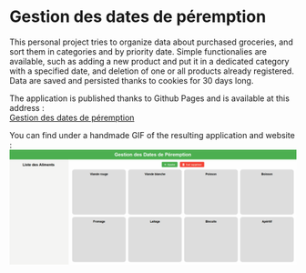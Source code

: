 # Gestion des dates de péremption

This personal project tries to organize data about purchased groceries, and sort them in categories and by priority date. Simple functionalies are available, such as adding a new product and put it in a dedicated category with a specified date, and deletion of one or all products already registered. Data are saved and persisted thanks to cookies for 30 days long.

The application is published thanks to Github Pages and is available at this address :  
[Gestion des dates de péremption](https://quentinvincenot.github.io/gestion-dates-frigo/)

You can find under a handmade GIF of the resulting application and website :
![Application gestion des dates](images/presentation-gif.gif)
